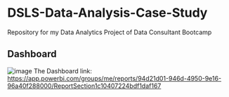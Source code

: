 # DSLS-Data-Analysis-Case-Study
Repository for my Data Analytics Project of Data Consultant Bootcamp

## Dashboard
![image](https://user-images.githubusercontent.com/92049990/219936307-a5ecb2c2-8d57-44f9-9d24-5831ba3bc242.png)
The Dashboard link: https://app.powerbi.com/groups/me/reports/94d21d01-946d-4950-9e16-96a40f288000/ReportSection1c10407224bdf1daf167
